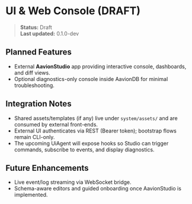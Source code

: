 # UI & Web Console (DRAFT)

> **Status:** Draft  
> **Last updated:** 0.1.0-dev

## Planned Features
- External **AavionStudio** app providing interactive console, dashboards, and diff views.  
- Optional diagnostics-only console inside AavionDB for minimal troubleshooting.

## Integration Notes
- Shared assets/templates (if any) live under `system/assets/` and are consumed by external front-ends.  
- External UI authenticates via REST (Bearer token); bootstrap flows remain CLI-only.  
- The upcoming UiAgent will expose hooks so Studio can trigger commands, subscribe to events, and display diagnostics.

## Future Enhancements
- Live event/log streaming via WebSocket bridge.  
- Schema-aware editors and guided onboarding once AavionStudio is implemented.
